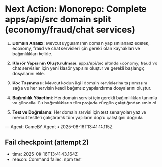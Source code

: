 # Next Action: Monorepo: Complete apps/api/src domain split (economy/fraud/chat services)

1. **Domain Analizi**: Mevcut uygulamanın domain yapısını analiz ederek, economy, fraud ve chat servisleri için gerekli olan kaynakları ve bağımlılıkları belirle.

2. **Klasör Yapısının Oluşturulması**: apps/api/src altında economy, fraud ve chat servisleri için yeni klasör yapısını oluştur ve gerekli başlangıç dosyalarını ekle.

3. **Kod Taşınması**: Mevcut kodun ilgili domain servislerine taşınmasını sağla ve her servisin kendi bağımsız yapılandırma dosyalarını oluştur.

4. **Bağımlılık Yönetimi**: Her domain servisi için gerekli bağımlılıkları tanımla ve güncelle. Bu bağımlılıkların tüm projede düzgün çalıştığından emin ol.

5. **Test ve Doğrulama**: Her domain servisi için test senaryoları yaz ve mevcut testleri çalıştırarak tüm yapıların doğru çalıştığını doğrula.

— Agent: GameBY Agent • 2025-08-16T13:41:14.115Z


## Fail checkpoint (attempt 2)
- time: 2025-08-16T13:41:43.164Z
- reason: Command failed: npm test

